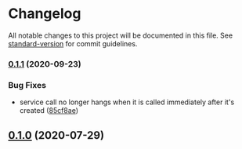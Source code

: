 # Changelog

All notable changes to this project will be documented in this file. See [standard-version](https://github.com/conventional-changelog/standard-version) for commit guidelines.

### [0.1.1](https://github.com/osrf/romi-js-rclnodejs-transport/compare/v0.1.0...v0.1.1) (2020-09-23)


### Bug Fixes

* service call no longer hangs when it is called immediately after it's created ([85cf8ae](https://github.com/osrf/romi-js-rclnodejs-transport/commit/85cf8ae37bad58d6f2d66a7765ddae7e8cd41eee))

## [0.1.0](https://github.com/osrf/romi-js-rclnodejs-transport/compare/v0.0.2-alpha.4...v0.1.0) (2020-07-29)
